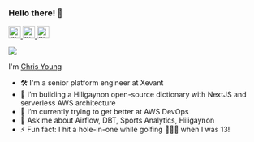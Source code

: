 ### Hello there! 👋

<a href="https://discord.com/users/crisp#7133">
  <img alt="Chris Young | Discord" title="Chris Young | Discord" height="24" width="24" src="https://cdn.simpleicons.org/discord" />
</a>
<a href="https://twitter.com/chrisyoung0">
  <img alt="Chris Young | X" title="Chris Young | Twitter" height="24" width="24" margin="1px" src="https://cdn.simpleicons.org/x"/>
</a>
<a href="https://www.linkedin.com/in/chris-young22/">
  <img alt="Chris Young | LinkedIn" title="Chris Young | LinkedIn" height="24" width="24" src="https://cdn.simpleicons.org/linkedin">
</a>
<!-- <a href="https://open.spotify.com/user/szs6ra3vt46y54o046u5biuo5">
  <img align="left" alt="Chris's Spotify" width="22px" src="https://raw.githubusercontent.com/peterthehan/peterthehan/ff2abc82ba18c42902a70c233d165c4e13c5a480/assets/spotify.svg" />
</a> -->
<p></p>

![](https://komarev.com/ghpvc/?username=cyoung43&color=blue)

I'm [Chris Young](https://chris-young.dev)

- 🛠️ I'm a senior platform engineer at Xevant
- 🔭 I’m building a Hiligaynon open-source dictionary with NextJS and serverless AWS architecture
- 🧠 I’m currently trying to get better at AWS DevOps
- 💬 Ask me about Airflow, DBT, Sports Analytics, Hiligaynon
- ⚡ Fun fact: I hit a hole-in-one while golfing 🏌🏻‍♂️ when I was 13!

<!--
### 📊GitHub Stats :
![](https://github-readme-stats.vercel.app/api?username=cyoung43&theme=radical&hide_border=false&include_all_commits=false&count_private=true)<br/>
![](https://github-readme-streak-stats.herokuapp.com/?user=cyoung43&theme=radical&hide_border=false)<br/>
![](https://github-readme-stats.vercel.app/api/top-langs/?username=cyoung43&theme=radical&hide_border=false&include_all_commits=false&count_private=true&layout=compact)
-->

<!--
**cyoung43/cyoung43** is a ✨ _special_ ✨ repository because its `README.md` (this file) appears on your GitHub profile.

Here are some ideas to get you started:

- 🔭 I’m currently working on ...
- 🌱 I’m currently learning ...
- 👯 I’m looking to collaborate on ...
- 🤔 I’m looking for help with ...
- 💬 Ask me about ...
- 📫 How to reach me: ...
- 😄 Pronouns: ...
- ⚡ Fun fact: ...
-->
